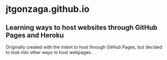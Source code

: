 # jtgonzaga.github.io
## Learning ways to host websites through GitHub Pages and Heroku
Originally created with the intent to host through GitHub Pages, but decided to look into other ways to host webpages.
